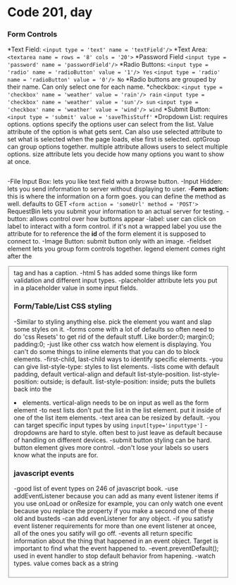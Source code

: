 # Code 201, day


### Form Controls
*Text Field:
`<input type = 'text' name = 'textField'/>`
*Text Area:
`<textarea name = rows = '8' cols = '20'>`
*Password Field
`<input type = 'password' name = 'passwordField'/>`
*Radio Buttons:
`<input type = 'radio' name = 'radioButton' value = '1'/> Yes`
`<input type = 'radio' name = 'radioButton' value = '0'/> No`
*Radio buttons are grouped by their name. Can only select one for each name.
*checkbox:
`<input type = 'checkbox' name = 'weather' value = 'rain'/> rain`
`<input type = 'checkbox' name = 'weather' value = 'sun'/> sun`
`<input type = 'checkbox' name = 'weather' value = 'wind'/> wind`
*Submit Button: `<input type = 'submit' value = 'saveThisStuff'`
*Dropdown List: requires options.  options specify the options user can select from the list.  Value attribute of the option is what gets sent.  Can also use selected attribute to set what is selected when the page loads, else first is selected.  optGroup can group options together.  multiple attribute allows users to select multiple options.  size attribute lets you decide how many options you want to show at once.
```
```
-File Input Box: lets you like text field with a browse button.
-Input Hidden: lets you send information to server without displaying to user.
-**Form action:** this is where the information on a form goes. you can define the method as well. defaults to GET
`<form action = 'someUrl' method = 'POST'>`
RequestBin lets you submit your information to an actual server for testing.
-button: allows control over how buttons appear
-label: user can click on label to interact with a form control.  if it's not a wrapped label you use the attribute for to reference the **id** of the form element it is supposed to connect to.
-Image Button: submit button only with an image.
-fieldset element lets you group form controls together.  legend element comes right after the <fieldset> tag and has a caption.
-html 5 has added some things like form validation and different input types.
-placeholder attribute lets you put in a placeholder value in some input fields.

### Form/Table/List CSS styling
-Similar to styling anything else. pick the element you want and slap some styles on it.
-forms come with a lot of defaults so often need to do 'css Resets' to get rid of the default stuff.  Like border:0; margin:0; padding:0;
-just like other css watch how element is displaying.  You can't do some things to inline elements that you can do to block elements.
-first-child, last-child ways to identify specific elements.
-you can give list-style-type:  styles to list elements.
-lists come with default padding, default vertical-align and default list-style-position.  list-style-position: outside; is default.  list-style-position: inside; puts the bullets back into the <li> elements. vertical-align needs to be on input as well as the form element
-to nest lists don't put the list in the list element. put it inside of one of the list item elements.
-text area can be resized by default.
-you can target specific input types by using `input[type='inputtype']`
-dropdowns are hard to style. often best to just leave as default because of handling on different devices.
-submit button styling can be hard. button element gives more control.
-don't lose your labels so users know what the inputs are for.

### javascript events
-good list of event types on 246 of javascript book.
-use addEventListener because you can add as many event listener items if you use onLoad or onResize for example, you can only watch one event because you replace the property if you make a second one of these old and busteds
-can add evenListener for any object.
-if you satisfy event listener requirements for more than one event listener at oncee, all of the ones you satify will go off.
-events all return specific information about the thing that happened in an event object.  Target is important to find what the event happened to.
-event.preventDefault(); used in event handler to stop default behavior from hapening.
-watch types. value comes back as a string
